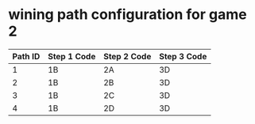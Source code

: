 # wining path configuration for game 2

| Path ID | Step 1 Code | Step 2 Code | Step 3 Code |
|----------|--------------|--------------|--------------|
| 1 | 1B | 2A | 3D |
| 2 | 1B | 2B | 3D |
| 3 | 1B | 2C | 3D |
| 4 | 1B | 2D | 3D |